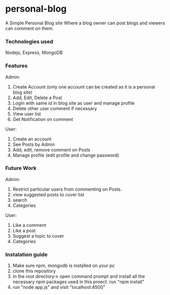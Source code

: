 # personal-blog
A Simple Personal Blog site Where a blog owner can post blogs and viewers can comment on them.

### Technologies used

Nodejs, Express, MongoDB

### Features

Admin:
1. Create Account (only one account can be created as it is a personal blog site)
2. Add, Edit, Delete a Post
3. Login with same id in blog site as user and manage profile
4. Delete other user comment if necessary
5. View user list
6. Get Notification on comment

User:
1. Create an account
2. See Posts by Admin
3. Add, edit, remove comment on Posts
4. Manage profile (edit profile and change password)

### Future Work

Admin: 
1. Restrict particular users from commenting on Posts.
2. view suggested posts to cover list
3. search
4. Categories

User:
1. Like a comment
2. Like a post
3. Suggest a topic to cover
4. Categories

### Instalation guide

1. Make sure npm, mongodb is installed on your pc
2. clone this repository
3. In the root directory-> open command prompt and install all the necessary npm packages used in this proect.
run "npm install"
4. run "node app.js" and visit "localhost:4500"
